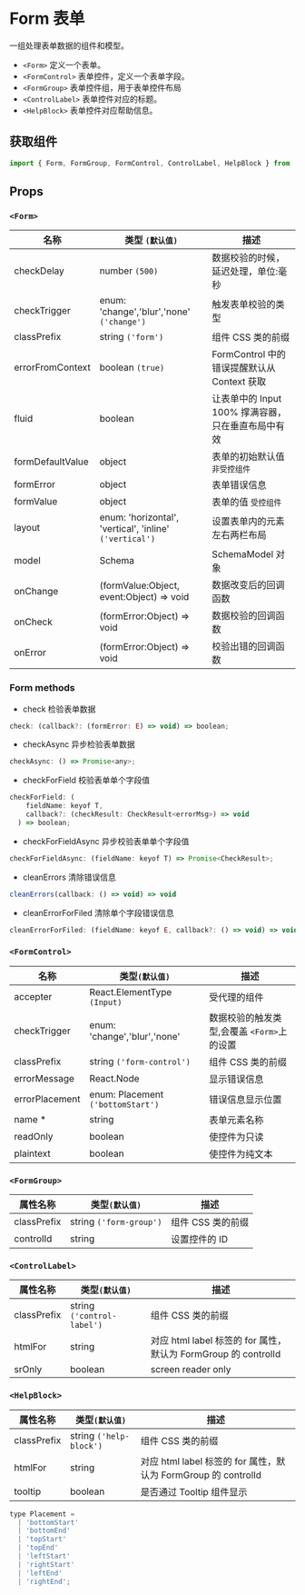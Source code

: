# Form 表单

一组处理表单数据的组件和模型。

- `<Form>` 定义一个表单。
- `<FormControl>` 表单控件，定义一个表单字段。
- `<FormGroup>` 表单控件组，用于表单控件布局
- `<ControlLabel>` 表单控件对应的标题。
- `<HelpBlock>` 表单控件对应帮助信息。

## 获取组件

```js
import { Form, FormGroup, FormControl, ControlLabel, HelpBlock } from 'rsuite';
```

<!--{demo}-->

## Props

### `<Form>`

| 名称             | 类型 `(默认值)`                                         | 描述                                               |
| ---------------- | ------------------------------------------------------- | -------------------------------------------------- |
| checkDelay       | number `(500)`                                          | 数据校验的时候，延迟处理，单位:毫秒                |
| checkTrigger     | enum: 'change','blur','none' `('change')`               | 触发表单校验的类型                                 |
| classPrefix      | string `('form')`                                       | 组件 CSS 类的前缀                                  |
| errorFromContext | boolean `(true)`                                        | FormControl 中的错误提醒默认从 Context 获取        |
| fluid            | boolean                                                 | 让表单中的 Input 100% 撑满容器，只在垂直布局中有效 |
| formDefaultValue | object                                                  | 表单的初始默认值 `非受控组件`                      |
| formError        | object                                                  | 表单错误信息                                       |
| formValue        | object                                                  | 表单的值 `受控组件`                                |
| layout           | enum: 'horizontal', 'vertical', 'inline' `('vertical')` | 设置表单内的元素左右两栏布局                       |
| model            | Schema                                                  | SchemaModel 对象                                   |
| onChange         | (formValue:Object, event:Object) => void                | 数据改变后的回调函数                               |
| onCheck          | (formError:Object) => void                              | 数据校验的回调函数                                 |
| onError          | (formError:Object) => void                              | 校验出错的回调函数                                 |

### Form methods

- check 检验表单数据

```js
check: (callback?: (formError: E) => void) => boolean;
```

- checkAsync 异步检验表单数据

```js
checkAsync: () => Promise<any>;
```

- checkForField 校验表单单个字段值

```js
checkForField: (
    fieldName: keyof T,
    callback?: (checkResult: CheckResult<errorMsg>) => void
  ) => boolean;
```

- checkForFieldAsync 异步校验表单单个字段值

```js
checkForFieldAsync: (fieldName: keyof T) => Promise<CheckResult>;
```

- cleanErrors 清除错误信息

```js
cleanErrors(callback: () => void) => void
```

- cleanErrorForFiled 清除单个字段错误信息

```js
cleanErrorForFiled: (fieldName: keyof E, callback?: () => void) => void;
```

### `<FormControl>`

| 名称           | 类型`(默认值)`                    | 描述                                       |
| -------------- | --------------------------------- | ------------------------------------------ |
| accepter       | React.ElementType `(Input)`       | 受代理的组件                               |
| checkTrigger   | enum: 'change','blur','none'      | 数据校验的触发类型,会覆盖 `<Form>`上的设置 |
| classPrefix    | string `('form-control')`         | 组件 CSS 类的前缀                          |
| errorMessage   | React.Node                        | 显示错误信息                               |
| errorPlacement | enum: Placement `('bottomStart')` | 错误信息显示位置                           |
| name \*        | string                            | 表单元素名称                               |
| readOnly       | boolean                           | 使控件为只读                               |
| plaintext      | boolean                           | 使控件为纯文本                             |

### `<FormGroup>`

| 属性名称    | 类型`(默认值)`          | 描述              |
| ----------- | ----------------------- | ----------------- |
| classPrefix | string `('form-group')` | 组件 CSS 类的前缀 |
| controlId   | string                  | 设置控件的 ID     |

### `<ControlLabel>`

| 属性名称    | 类型`(默认值)`             | 描述                                                           |
| ----------- | -------------------------- | -------------------------------------------------------------- |
| classPrefix | string `('control-label')` | 组件 CSS 类的前缀                                              |
| htmlFor     | string                     | 对应 html label 标签的 for 属性，默认为 FormGroup 的 controlId |
| srOnly      | boolean                    | screen reader only                                             |

### `<HelpBlock>`

| 属性名称    | 类型`(默认值)`          | 描述                                                           |
| ----------- | ----------------------- | -------------------------------------------------------------- |
| classPrefix | string `('help-block')` | 组件 CSS 类的前缀                                              |
| htmlFor     | string                  | 对应 html label 标签的 for 属性，默认为 FormGroup 的 controlId |
| tooltip     | boolean                 | 是否通过 Tooltip 组件显示                                      |

```js
type Placement =
  | 'bottomStart'
  | 'bottomEnd'
  | 'topStart'
  | 'topEnd'
  | 'leftStart'
  | 'rightStart'
  | 'leftEnd'
  | 'rightEnd';
```
